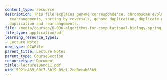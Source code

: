 ```yaml
---
content_type: resource
description: This file explains genome correspondence, chromosome evolution, genome
  rearrangements, sorting by reversals, genome duplication, duplicate gene evolution,
  duplication and rearrangements.
file: /media/courses/6-096-algorithms-for-computational-biology-spring-2005/5921c43960f73b1909cf2cd0ecab65b9_lecture10and11.pdf
file_type: application/pdf
learning_resource_types:
- Lecture Notes
ocw_type: OCWFile
parent_title: Lecture Notes
parent_type: CourseSection
resourcetype: Document
title: lecture10and11.pdf
uid: 5921c439-60f7-3b19-09cf-2cd0ecab65b9
---
```

